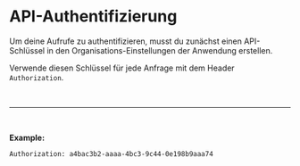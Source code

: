 # API-Authentifizierung

Um deine Aufrufe zu authentifizieren, musst du zunächst einen API-Schlüssel in den Organisations-Einstellungen der Anwendung erstellen.

Verwende diesen Schlüssel für jede Anfrage mit dem Header `Authorization`.


<br />

---

<br />

**Example:**

```
Authorization: a4bac3b2-aaaa-4bc3-9c44-0e198b9aaa74
```
